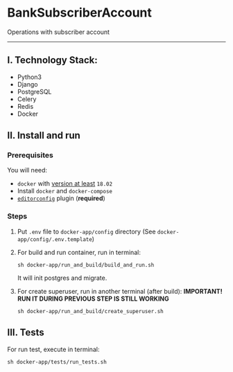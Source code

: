# BankSubscriberAccount
Operations with subscriber account

---  

## I. Technology Stack:  

- Python3  
- Django  
- PostgreSQL
- Celery
- Redis
- Docker

## II. Install and run

### Prerequisites

You will need:

- `docker` with [version at least](https://docs.docker.com/compose/compose-file/#compose-and-docker-compatibility-matrix) `18.02`
- Install `docker` and `docker-compose`
- [`editorconfig`](http://editorconfig.org/) plugin (**required**)

### Steps

1. Put `.env` file to `docker-app/config` directory (See `docker-app/config/.env.template`)


2. For build and run container, run in terminal:
    ```shell
    sh docker-app/run_and_build/build_and_run.sh
    ```
    It will init postgres and migrate.
   

3. For create superuser, run in another terminal (after build):
   **IMPORTANT! RUN IT DURING PREVIOUS STEP IS STILL WORKING**
    ```shell
    sh docker-app/run_and_build/create_superuser.sh
    ```
   
## III. Tests

For run test, execute in terminal:
```shell
sh docker-app/tests/run_tests.sh
```